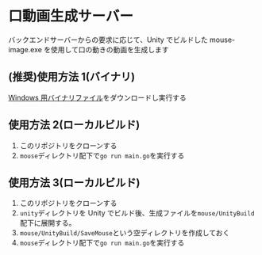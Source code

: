 # 口動画生成サーバー

バックエンドサーバーからの要求に応じて、Unity でビルドした mouse-image.exe を使用して口の動きの動画を生成します

## (推奨)使用方法 1(バイナリ)

[Windows 用バイナリファイル](https://github.com/jphacks/F_2213/releases/download/MouseGenerator_win64_1.0/GenMouseMovieServer_win64.exe)をダウンロードし実行する

## 使用方法 2(ローカルビルド)

1. このリポジトリをクローンする
2. `mouse`ディレクトリ配下で`go run main.go`を実行する

## 使用方法 3(ローカルビルド)

1. このリポジトリをクローンする
2. `unity`ディレクトリを Unity でビルド後、生成ファイルを`mouse/UnityBuild`配下に展開する。
3. `mouse/UnityBuild/SaveMouse`という空ディレクトリを作成しておく
4. `mouse`ディレクトリ配下で`go run main.go`を実行する
